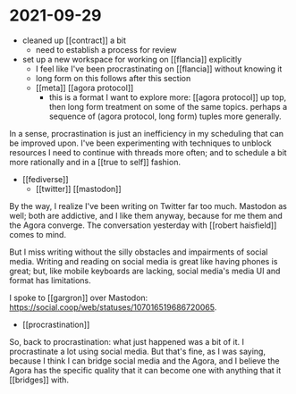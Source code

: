 # 2021-09-29

- cleaned up [[contract]] a bit
  - need to establish a process for review
- set up a new workspace for working on [[flancia]] explicitly
  - I feel like I've been procrastinating on [[flancia]] without knowing it
  - long form on this follows after this section
  - [[meta]] [[agora protocol]]
    - this is a format I want to explore more: [[agora protocol]] up top, then long form treatment on some of the same topics. perhaps a sequence of (agora protocol, long form) tuples more generally.

In a sense, procrastination is just an inefficiency in my scheduling that can be improved upon. I've been experimenting with techniques to unblock resources I need to continue with threads more often; and to schedule a bit more rationally and in a [[true to self]] fashion.

- [[fediverse]] 
  - [[twitter]] [[mastodon]]

By the way, I realize I've been writing on Twitter far too much. Mastodon as well; both are addictive, and I like them anyway, because for me them and the Agora converge. The conversation yesterday with [[robert haisfield]] comes to mind.

But I miss writing without the silly obstacles and impairments of social media. Writing and reading on social media is great like having phones is great; but, like mobile keyboards are lacking, social media's media UI and format has limitations.

I spoke to [[gargron]] over Mastodon: https://social.coop/web/statuses/107016519686720065.

- [[procrastination]]

So, back to procrastination: what just happened was a bit of it. I procrastinate a lot using social media. But that's fine, as I was saying, because I think I can bridge social media and the Agora, and I believe the Agora has the specific quality that it can become one with anything that it [[bridges]] with.